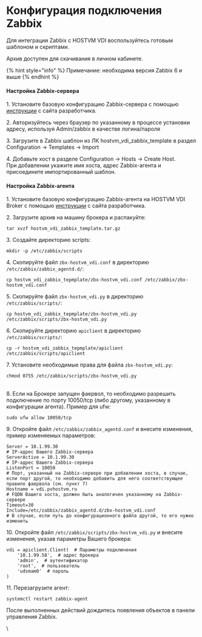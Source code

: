 # Конфигурация подключения Zabbix

Для интеграции Zabbix с HOSTVM VDI воспользуйтесь готовым шаблоном и скриптами.

Архив доступен для скачивания в личном кабинете.

{% hint style="info" %}
Примечание: необходима версия Zabbix 6 и выше
{% endhint %}

#### Настройка Zabbix-сервера

1\. Установите базовую конфигурацию Zabbix-сервера с помощью [инструкции](https://www.zabbix.com/ru/download?zabbix=6.0\&os\_distribution=centos\&os\_version=8\&components=server\_frontend\_agent\&db=mysql\&ws=nginx) с сайта разработчика.

2\. Авторизуйтесь через браузер по указанному в процессе установки адресу, используя Admin/zabbix в качестве логина/пароля

3\. Загрузите в Zabbix шаблон из ЛК hostvm\_vdi\_zabbix\_template в раздел Configuration -> Templates -> Import

4\. Добавьте хост в разделе Configuration -> Hosts -> Create Host.\
При добавлении укажите имя хоста, адрес Zabbix-агента и присоедините импортированный шаблон.

#### Настройка Zabbix-агента

1\. Установите базовую конфигурацию Zabbix-агента на HOSTVM VDI Broker с помощью [инструкции](https://www.zabbix.com/ru/download?zabbix=6.0\&os\_distribution=debian\&os\_version=11\&components=agent\&db=\&ws=) с сайта разработчика.

2\. Загрузите архив на машину брокера и распакуйте:

```
tar xvzf hostvm_vdi_zabbix_template.tar.gz 
```

3\. Создайте директорию scripts:

```
mkdir -p /etc/zabbix/scripts
```

4\. Скопируйте файл `zbx-hostvm_vdi.conf` в директорию `/etc/zabbix/zabbix_agentd.d/`:

```
cp hostvm_vdi_zabbix_tepmplate/zbx-hostvm_vdi.conf /etc/zabbix/zbx-hostvm_vdi.conf
```

5\. Скопируйте файл `zbx-hostvm_vdi.py` в директорию `/etc/zabbix/scripts/`:

```
cp hostvm_vdi_zabbix_tepmplate/zbx-hostvm_vdi.py /etc/zabbix/scripts/zbx-hostvm_vdi.py
```

6\. Скопируйте директорию `apiclient` в директорию `/etc/zabbix/scripts/`:

```
cp -r hostvm_vdi_zabbix_tepmplate/apiclient /etc/zabbix/scripts/apiclient
```

7\. Установите необходимые права для файла `zbx-hostvm_vdi.py`:

```
chmod 0755 /etc/zabbix/scripts/zbx-hostvm_vdi.py
```

\
8\. Если на Брокере запущен фаервол, то необходимо разрешить подключение по порту 10050/tcp (либо другому, указанному в конфигурации агента). Пример для ufw:

```
sudo ufw allow 10050/tcp
```

9\. Откройте файл `/etc/zabbix/zabbix_agentd.conf` и внесите изменения, пример изменяемых параметров:

```
Server = 10.1.99.30
# IP-адрес Вашего Zabbix-сервера
ServerActive = 10.1.99.30
# IP-адрес Вашего Zabbix-сервера
ListenPort = 10050
# Порт, указанный на Zabbix-сервере при добавлении хоста, в случае, если порт другой, то необходимо добавить для него соответствующее правило фаервола (см. пункт 7)
Hostname = vdi.pvhostvm.ru
# FQDN Вашего хоста, должен быть аналогичен указанному на Zabbix-сервере
Timeout=30
Include=/etc/zabbix/zabbix_agentd.d/zbx-hostvm_vdi.conf 
# В случае, если путь до конфигурационного файла другой, то его нужно изменить
```

10\. Откройте файл `/etc/zabbix/scripts/zbx-hostvm_vdi.py` и внесите изменения, указав параметры Вашего брокера:

```
vdi = apiclient.Client(  # Параметры подключения
    '10.1.99.58',  # адрес брокера
    'admin',  # аутентификатор
    'root',  # пользователь
    'udsmam0'  # пароль
)
```

11\. Перезагрузите агент:

```
systemctl restart zabbix-agent
```

После выполненных действий дождитесь появления объектов в панели управления Zabbix.

\
